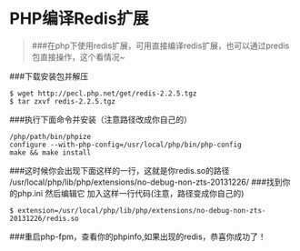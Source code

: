 PHP编译Redis扩展
===
> ###在php下使用redis扩展，可用直接编译redis扩展，也可以通过predis包直接操作，这个看情况~


###下载安装包并解压

	$ wget http://pecl.php.net/get/redis-2.2.5.tgz
	$ tar zxvf redis-2.2.5.tgz
###执行下面命令并安装（注意路径改成你自己的）

	/php/path/bin/phpize
	configure --with-php-config=/usr/local/php/bin/php-config
	make && make install
###这时候你会出现下面这样的一行，这就是你redis.so的路径
	/usr/local/php/lib/php/extensions/no-debug-non-zts-20131226/
###找到你的php.ini 然后编辑它 加入这样一行代码(注意，路径变成你自己的)

	$ extension=/usr/local/php/lib/php/extensions/no-debug-non-zts-20131226/redis.so
###重启php-fpm，查看你的phpinfo,如果出现的redis，恭喜你成功了！



